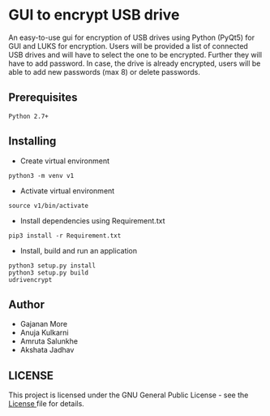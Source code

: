 # GUI to encrypt USB drive
An easy-to-use gui for encryption of USB drives using Python (PyQt5) for GUI and LUKS for encryption. Users will be provided a list of connected USB drives and will have to select the one to be encrypted. Further they will have to add password. In case, the drive is already encrypted, users will be able to add new passwords (max 8) or delete passwords.

## Prerequisites

```
Python 2.7+
```

## Installing

* Create virtual environment
```
python3 -m venv v1
```
* Activate virtual environment
```
source v1/bin/activate
```
* Install dependencies using Requirement.txt
```
pip3 install -r Requirement.txt
```
* Install, build and run an application
```
python3 setup.py install
python3 setup.py build
udrivencrypt
```

## Author

* Gajanan More
* Anuja Kulkarni
* Amruta Salunkhe
* Akshata Jadhav

## LICENSE

This project is licensed under the GNU General Public License - see the <a href="https://github.com/udrivencrypt/udrivencrypt/blob/master/LICENSE"> License </a> file for details.

